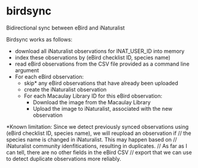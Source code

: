 # birdsync
Bidirectional sync between eBird and iNaturalist

Birdsync works as follows:
- download all iNaturalist observations for INAT_USER_ID into memory
- index these observations by (eBird checklist ID, species name)
- read eBird observations from the CSV file provided as a command line argument
- For each eBird observation:
  - skip* any eBird observations that have already been uploaded
  - create the iNaturalist observation
  - For each Macaulay Library ID for this eBird observation:
    - Download the image from the Macaulay Library
    - Upload the image to iNaturalist, associated with the new observation

*Known limitation: Since we detect previously synced observations using
(eBird checklist ID, species name), we will reupload an observation if
// the species name is changed in iNaturalist. This may happen based on
// iNaturalist community idenfitications, resulting in duplicates.
// As far as I can tell, there are no other fields in the eBird CSV
// export that we can use to detect duplicate observations more reliably.
